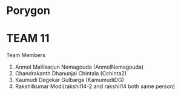 # Porygon

# TEAM 11

Team Members
1. Anmol Mallikarjun Nemagouda (AnmolNemagouda)
2. Chandrakanth Dhanunjai Chintala (Cchinta2)
3. Kaumudi Degekar Gulbarga (KamumudiDG)
4. Rakshilkumar Modi(rakshil14-2 and rakshil14 both same person)

